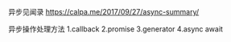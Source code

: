 异步见闻录
https://calpa.me/2017/09/27/async-summary/

异步操作处理方法
1.callback
2.promise
3.generator
4.async await